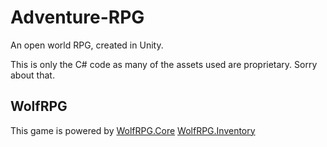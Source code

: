 # Adventure-RPG

An open world RPG, created in Unity.

This is only the C# code as many of the assets used are proprietary. Sorry about that.

## WolfRPG
This game is powered by
[WolfRPG.Core](https://github.com/Wolfos/WolfRPG.Core)
[WolfRPG.Inventory](https://github.com/Wolfos/WolfRPG.Inventory)
